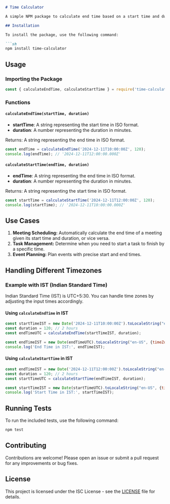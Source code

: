 ```markdown
# Time Calculator

A simple NPM package to calculate end time based on a start time and duration, or start time based on an end time and duration. This is especially useful for scheduling applications and time management tools.

## Installation

To install the package, use the following command:

```sh
npm install time-calculator
```

## Usage

### Importing the Package

```js
const { calculateEndTime, calculateStartTime } = require('time-calculator');
```

### Functions

#### `calculateEndTime(startTime, duration)`

- **startTime**: A string representing the start time in ISO format.
- **duration**: A number representing the duration in minutes.

Returns: A string representing the end time in ISO format.

```js
const endTime = calculateEndTime('2024-12-11T10:00:00Z', 120);
console.log(endTime); // '2024-12-11T12:00:00.000Z'
```

#### `calculateStartTime(endTime, duration)`

- **endTime**: A string representing the end time in ISO format.
- **duration**: A number representing the duration in minutes.

Returns: A string representing the start time in ISO format.

```js
const startTime = calculateStartTime('2024-12-11T12:00:00Z', 120);
console.log(startTime); // '2024-12-11T10:00:00.000Z'
```

## Use Cases

1. **Meeting Scheduling:** Automatically calculate the end time of a meeting given its start time and duration, or vice versa.
2. **Task Management:** Determine when you need to start a task to finish by a specific time.
3. **Event Planning:** Plan events with precise start and end times.

## Handling Different Timezones

### Example with IST (Indian Standard Time)

Indian Standard Time (IST) is UTC+5:30. You can handle time zones by adjusting the input times accordingly.

#### Using `calculateEndTime` in IST

```js
const startTimeIST = new Date('2024-12-11T10:00:00Z').toLocaleString("en-US", {timeZone: "Asia/Kolkata"});
const duration = 120; // 2 hours
const endTimeUTC = calculateEndTime(startTimeIST, duration);

const endTimeIST = new Date(endTimeUTC).toLocaleString("en-US", {timeZone: "Asia/Kolkata"});
console.log('End Time in IST:', endTimeIST);
```

#### Using `calculateStartTime` in IST

```js
const endTimeIST = new Date('2024-12-11T12:00:00Z').toLocaleString("en-US", {timeZone: "Asia/Kolkata"});
const duration = 120; // 2 hours
const startTimeUTC = calculateStartTime(endTimeIST, duration);

const startTimeIST = new Date(startTimeUTC).toLocaleString("en-US", {timeZone: "Asia/Kolkata"});
console.log('Start Time in IST:', startTimeIST);
```

## Running Tests

To run the included tests, use the following command:

```sh
npm test
```

## Contributing

Contributions are welcome! Please open an issue or submit a pull request for any improvements or bug fixes.

## License

This project is licensed under the ISC License - see the [LICENSE](LICENSE) file for details.
```